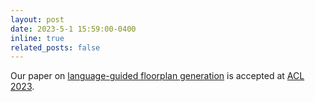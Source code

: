 ```yaml
---
layout: post
date: 2023-5-1 15:59:00-0400
inline: true
related_posts: false
---
```


Our paper on <a href="https://aclanthology.org/2023.acl-long.820.pdf">language-guided floorplan generation</a> is accepted at <a href="https://2023.aclweb.org">ACL 2023</a>.